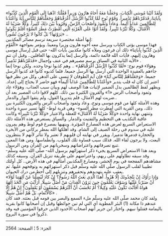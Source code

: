 ------------------------------------------------------------------------

«وَلَقَدْ آتَيْنا مُوسَى الْكِتابَ، وَجَعَلْنا مَعَهُ أَخاهُ هارُونَ وَزِيراً فَقُلْنَا: اذْهَبا إِلَى
الْقَوْمِ الَّذِينَ كَذَّبُوا بِآياتِنا، فَدَمَّرْناهُمْ تَدْمِيراً. وَقَوْمَ نُوحٍ لَمَّا كَذَّبُوا الرُّسُلَ
أَغْرَقْناهُمْ وَجَعَلْناهُمْ لِلنَّاسِ آيَةً وَأَعْتَدْنا لِلظَّالِمِينَ عَذاباً أَلِيماً. وَعاداً وَثَمُودَ
وَأَصْحابَ الرَّسِّ، وَقُرُوناً بَيْنَ ذلِكَ كَثِيراً. وَكُلًّا ضَرَبْنا لَهُ الْأَمْثالَ، وَكُلًّا تَبَّرْنا
تَتْبِيراً. وَلَقَدْ أَتَوْا عَلَى الْقَرْيَةِ الَّتِي أُمْطِرَتْ مَطَرَ السَّوْءِ أَفَلَمْ يَكُونُوا يَرَوْنَها؟ بَلْ
كانُوا لا يَرْجُونَ نُشُوراً» ..  
إنها أمثلة مختصرة سريعة ترسم مصائر المكذبين:  
فهذا موسى يؤتى الكتاب ويرسل معه أخوه هارون وزيرا ومعينا. ويؤمر بمواجهة
«الْقَوْمِ الَّذِينَ كَذَّبُوا بِآياتِنا» ذلك أن فرعون وملأه كانوا مكذبين بآيات الله-
حتى قبل إرسال موسى وهارون إليهم، فآيات الله قائمة دائمة، والرسل إنما
يذكرون بها الغافلين.. وقبل أن تتم الآية الثانية في السياق يرسم مصيرهم في
عنف وإجمال «فَدَمَّرْناهُمْ تَدْمِيراً» .  
وهؤلاء قوم نوح: «لَمَّا كَذَّبُوا الرُّسُلَ أَغْرَقْناهُمْ» .. وهم كذبوا نوحا وحده. ولكن
نوحا إنما جاءهم بالعقيدة الواحدة التي أرسل بها الرسل جميعا. فلما كذبوه
كانوا قد كذبوا الرسل جميعا. «وَجَعَلْناهُمْ لِلنَّاسِ آيَةً» فإن آية الطوفان لا تنسى
على الدهر، وكل من نظر فيها اعتبر إن كان له قلب يتدبر «وَأَعْتَدْنا لِلظَّالِمِينَ
عَذاباً أَلِيماً» فهو حاضر لا يحتاج إلى إعداد. ويظهر لفظ الظالمين بدل الضمير
لإثبات هذا الوصف لهم وبيان سبب العذاب. وهؤلاء عاد وثمود وأصحاب الرس «1»
والقرون الكثيرة بين ذلك. كلهم لاقوا ذات المصير بعد أن ضربت لهم الأمثال،
فلم يتدبروا القول، ولم يتقوا البوار والدمار..  
وهذه الأمثلة كلها من قوم موسى ونوح، وعاد وثمود وأصحاب الرس والقرون
الكثيرة بين ذلك، ومن القرية التي أمطرت مطر السوء- وهي قرية لوط- كلها
تسير سيرة واحدة وتنتهي نهاية واحدة «وَكُلًّا ضَرَبْنا لَهُ الْأَمْثالَ» للعظة
والاعتبار «وَكُلًّا تَبَّرْنا تَتْبِيراً» وكانت عاقبة التكذيب هي التحطيم والتفتيت
والدمار. والسياق يستعرض هذه الأمثلة ذلك الاستعراض السريع لعرض هذه
المصارع المؤثرة. وينهيها بمصرع قوم لوط وهم يمرون عليه في سدوم في رحلة
الصيف إلى الشام. وقد أهلكها الله بمطر بركاني من الأبخرة والحجارة فدمرها
تدميرا. ويقرر في نهايته أن قلوبهم لا تعتبر ولا تتأثر لأنهم لا ينتظرون
البعث، ولا يرجون لقاء الله. فذلك سبب قساوة تلك القلوب. وانطماسها. ومن
هذا المعين تنبع تصرفاتهم واعتراضاتهم وسخرياتهم من القرآن ومن الرسول.  
وبعد هذا الاستعراض السريع يجيء ذكر استهزائهم برسول الله- صلّى الله عليه
وسلّم- وقد سبقه تطاولهم على ربهم، واعتراضهم على طريقة تنزيل القرآن. وسبقه
كذلك مشاهدهم المفجعة في يوم الحشر، ومصارع المكذبين أمثالهم في هذه
الأرض.. كل أولئك تطييبا لقلب الرسول صلّى الله عليه وسلّم قبل ذكر استهزائهم
به وتوقحهم عليها. ثم يعقب عليه بتهديدهم وتحقيرهم وتنزيلهم إلى أحط من درك
الحيوان.  
«وَإِذا رَأَوْكَ إِنْ يَتَّخِذُونَكَ إِلَّا هُزُواً. أَهذَا الَّذِي بَعَثَ اللَّهُ رَسُولًا؟ إِنْ كادَ لَيُضِلُّنا
عَنْ آلِهَتِنا لَوْلا أَنْ صَبَرْنا عَلَيْها وَسَوْفَ يَعْلَمُونَ حِينَ يَرَوْنَ الْعَذابَ مَنْ أَضَلُّ سَبِيلًا.
أَرَأَيْتَ مَنِ اتَّخَذَ إِلهَهُ هَواهُ أَفَأَنْتَ تَكُونُ عَلَيْهِ وَكِيلًا؟ أَمْ تَحْسَبُ أَنَّ أَكْثَرَهُمْ يَسْمَعُونَ
أَوْ يَعْقِلُونَ؟ إِنْ هُمْ إِلَّا كَالْأَنْعامِ، بَلْ هُمْ أَضَلُّ سَبِيلًا» .  
ولقد كان محمد صلّى الله عليه وسلّم ملء السمع والبصر بين قومه قبل بعثته.
فقد كان عندهم ذا مكانة (1) البئر المطوية أي التي لم تبن حوائطها وقيل إن
أصحابها كانوا بقرية باليمامة فقتلوا نبيهم. واختار ابن جرير أنهم أصحاب
الأخدود الذين حرقوا المؤمنين فيه وقد ذكروا في سورة البروج.

------------------------------------------------------------------------

الجزء: 5 ¦ الصفحة: 2564
